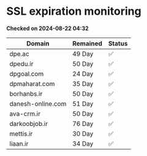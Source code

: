 # SSL expiration monitoring

**Checked on 2024-08-22 04:32**

| Domain | Remained | Status       |
|--------|----------|--------------|
| dpe.ac     | 49 Day   | ✅ |
| dpedu.ir     | 50 Day   | ✅ |
| dpgoal.com     | 24 Day   | ✅ |
| dpmaharat.com     | 35 Day   | ✅ |
| borhanbs.ir     | 50 Day   | ✅ |
| danesh-online.com     | 51 Day   | ✅ |
| ava-crm.ir     | 50 Day   | ✅ |
| darkoobjob.ir     | 76 Day   | ✅ |
| mettis.ir     | 30 Day   | ✅ |
| liaan.ir     | 34 Day   | ✅ |
